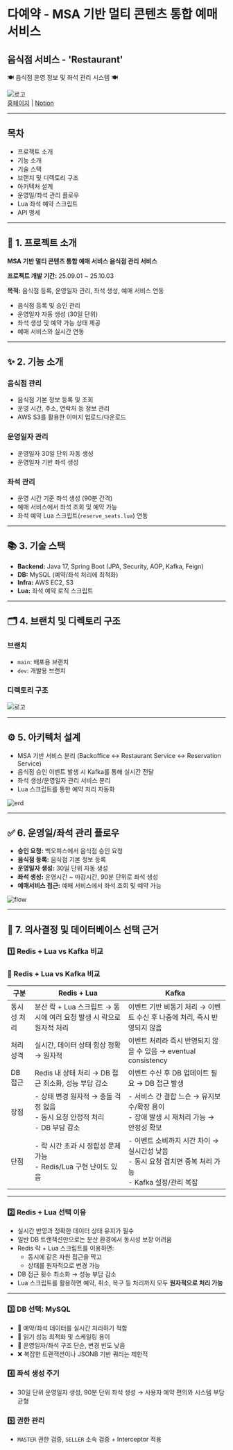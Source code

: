 # 다예약 - MSA 기반 멀티 콘텐츠 통합 예매 서비스
## 음식점 서비스 - 'Restaurant'
🍽️ 음식점 운영 정보 및 좌석 관리 시스템 🍽️

![로고](./images/dayeayak01.jpeg)  
[홈페이지](https://github.com/Lucky-Bikini-City-4/restaurant-service) | [Notion](https://www.notion.so/teamsparta/restaurant-service)

---

## 목차
- 프로젝트 소개
- 기능 소개
- 기술 스택
- 브랜치 및 디렉토리 구조
- 아키텍처 설계
- 운영일/좌석 관리 플로우
- Lua 좌석 예약 스크립트
- API 명세

---

## 🚩 1. 프로젝트 소개
**MSA 기반 멀티 콘텐츠 통합 예매 서비스 음식점 관리 서비스**

**프로젝트 개발 기간:** 25.09.01 ~ 25.10.03

**목적:** 음식점 등록, 운영일자 관리, 좌석 생성, 예매 서비스 연동

- 음식점 등록 및 승인 관리
- 운영일자 자동 생성 (30일 단위)
- 좌석 생성 및 예약 가능 상태 제공
- 예매 서비스와 실시간 연동

---

## ✨ 2. 기능 소개

### 음식점 관리
- 음식점 기본 정보 등록 및 조회
- 운영 시간, 주소, 연락처 등 정보 관리
- AWS S3를 활용한 이미지 업로드/다운로드

### 운영일자 관리
- 운영일자 30일 단위 자동 생성
- 운영일자 기반 좌석 생성

### 좌석 관리
- 운영 시간 기준 좌석 생성 (90분 간격)
- 예매 서비스에서 좌석 조회 및 예약 가능
- 좌석 예약 Lua 스크립트(`reserve_seats.lua`) 연동

---

## 📚 3. 기술 스택
- **Backend:** Java 17, Spring Boot (JPA, Security, AOP, Kafka, Feign)
- **DB:** MySQL (예약/좌석 처리에 최적화)
- **Infra:** AWS EC2, S3
- **Lua:** 좌석 예약 로직 스크립트

---

## 🗂️ 4. 브랜치 및 디렉토리 구조

### 브랜치
- `main`: 배포용 브랜치
- `dev`: 개발용 브랜치

### 디렉토리 구조

![로고](./images/directory.png)  



---

## ⚙️ 5. 아키텍처 설계
- MSA 기반 서비스 분리 (Backoffice ↔ Restaurant Service ↔ Reservation Service)
- 음식점 승인 이벤트 발생 시 Kafka를 통해 실시간 전달
- 좌석 생성/운영일자 관리 서비스 분리
- Lua 스크립트를 통한 예약 처리 자동화

![erd](./images/erd.png)



---

## ✅ 6. 운영일/좌석 관리 플로우

- **승인 요청:** 백오피스에서 음식점 승인 요청
- **음식점 등록:** 음식점 기본 정보 등록
- **운영일자 생성:** 30일 단위 자동 생성
- **좌석 생성:** 운영시간 ~ 마감시간, 90분 단위로 좌석 생성
- **예매서비스 접근:** 예매 서비스에서 좌석 조회 및 예약 가능

![flow](./images/flow.png)

---

## 📌 7. 의사결정 및 데이터베이스 선택 근거

### 1️⃣ Redis + Lua vs Kafka 비교

### 🔹 Redis + Lua vs Kafka 비교

| 구분 | Redis + Lua | Kafka |
|------|------------|-------|
| 동시성 처리 | 분산 락 + Lua 스크립트 → 동시에 여러 요청 발생 시 락으로 원자적 처리 | 이벤트 기반 비동기 처리 → 이벤트 수신 후 나중에 처리, 즉시 반영되지 않음 |
| 처리 성격 | 실시간, 데이터 상태 항상 정확 → 원자적 | 이벤트 처리라 즉시 반영되지 않을 수 있음 → eventual consistency |
| DB 접근 | Redis 내 상태 처리 → DB 접근 최소화, 성능 부담 감소 | 이벤트 수신 후 DB 업데이트 필요 → DB 접근 발생 |
| 장점 | - 상태 변경 원자적 → 충돌 걱정 없음<br>- 동시 요청 안정적 처리<br>- DB 부담 감소 | - 서비스 간 결합 느슨 → 유지보수/확장 용이<br>- 장애 발생 시 재처리 가능 → 안정성 확보 |
| 단점 | - 락 시간 초과 시 정합성 문제 가능<br>- Redis/Lua 구현 난이도 있음 | - 이벤트 소비까지 시간 차이 → 실시간성 낮음<br>- 동시 요청 겹치면 중복 처리 가능<br>- Kafka 설정/관리 복잡 |



---

### 2️⃣ Redis + Lua 선택 이유
- 실시간 반영과 정확한 데이터 상태 유지가 필수
- 일반 DB 트랜잭션만으로는 분산 환경에서 동시성 보장 어려움
- Redis 락 + Lua 스크립트를 이용하면:
    - 동시에 같은 자원 접근을 막고
    - 상태를 원자적으로 변경 가능
- DB 접근 횟수 최소화 → 성능 부담 감소
- Lua 스크립트를 활용하면 예약, 취소, 복구 등 처리까지 모두 **원자적으로 처리 가능**

---

### 3️⃣ DB 선택: MySQL
- 🔵 예약/좌석 데이터를 실시간 처리하기 적합
- 🔵 읽기 성능 최적화 및 스케일링 용이
- 🔵 운영일자/좌석 구조 단순, 변경 빈도 낮음
- ❌ 복잡한 트랜잭션이나 JSONB 기반 쿼리는 제한적

### 4️⃣ 좌석 생성 주기
- 30일 단위 운영일자 생성, 90분 단위 좌석 생성 → 사용자 예약 편의와 시스템 부담 균형

### 5️⃣ 권한 관리
- `MASTER` 권한 검증, `SELLER` 소속 검증 + Interceptor 적용




